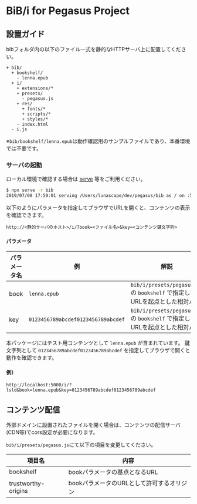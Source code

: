BiB/i for Pegasus Project
================================================================================================================================

設置ガイド
--------------------------------------------------------------------------------------------------------------------------------

bibフォルダ内の以下のファイル一式を静的なHTTPサーバ上に配置してください。

```
+ bib/
  + bookshelf/
    - lenna.epub
  + i/
    + extensions/*
    + presets/
      - pegasus.js
    + res/
      + fonts/*
      + scripts/*
      + styles/*
    - index.html
  - i.js
```

※`bib/bookshelf/lenna.epub`は動作確認用のサンプルファイルであり、本番環境では不要です。


### サーバの起動

ローカル環境で確認する場合は [serve](https://www.npmjs.com/package/serve) 等をご利用ください。


```sh
$ npx serve -r bib
2019/07/08 17:50:01 serving /Users/lunascape/dev/pegasus/bib as / on :5000
```

以下のようにパラメータを指定してブラウザでURLを開くと、コンテンツの表示を確認できます。

```
http://<静的サーバのホスト>/i/?book=<ファイル名>&key=<コンテンツ鍵文字列>
```

#### パラメータ

パラメータ名 | 例                                  | 解説 
---------- | ----------------------------------- | -----
book       | `lenna.epub`                        | `bib/i/presets/pegasus.js` の `bookshelf` で指定したURLを起点とした相対パス
key        | `0123456789abcdef0123456789abcdef`  | `bib/i/presets/pegasus.js` の `bookshelf` で指定したURLを起点とした相対パス


本パッケージにはテスト用コンテンツとして `lenna.epub` が含まれています。
鍵文字列として `0123456789abcdef0123456789abcdef` を指定してブラウザで開くと動作を確認できます。

#### 例）
`http://localhost:5000/i/?lsld&book=lenna.epub&key=0123456789abcdef0123456789abcdef`


コンテンツ配信
--------------------------------------------------------------------------------------------------------------------------------

外部ドメインに設置されたファイルを開く場合は、コンテンツの配信サーバ(CDN等)でcors設定が必要になります。

`bib/i/presets/pegasus.js`にて以下の項目を変更してください。

項目名               | 内容
------------------- | ----
bookshelf           | bookパラメータの基点となるURL
trustworthy-origins | bookパラメータのURLとして許可するオリジン
